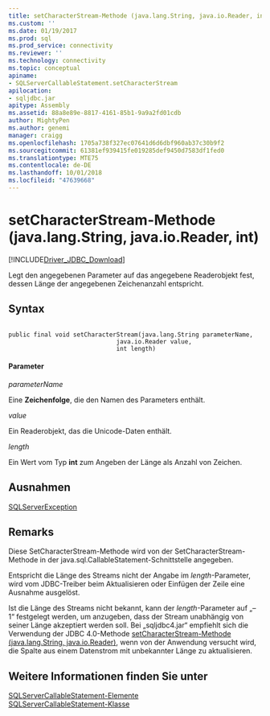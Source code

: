 ```yaml
---
title: setCharacterStream-Methode (java.lang.String, java.io.Reader, int) | Microsoft-Dokumentation
ms.custom: ''
ms.date: 01/19/2017
ms.prod: sql
ms.prod_service: connectivity
ms.reviewer: ''
ms.technology: connectivity
ms.topic: conceptual
apiname:
- SQLServerCallableStatement.setCharacterStream
apilocation:
- sqljdbc.jar
apitype: Assembly
ms.assetid: 88a8e89e-8817-4161-85b1-9a9a2fd01cdb
author: MightyPen
ms.author: genemi
manager: craigg
ms.openlocfilehash: 1705a738f327ec07641d6d6dbf960ab37c30b9f2
ms.sourcegitcommit: 61381ef939415fe019285def9450d7583df1fed0
ms.translationtype: MTE75
ms.contentlocale: de-DE
ms.lasthandoff: 10/01/2018
ms.locfileid: "47639668"
---
```

# <a name="setcharacterstream-method-javalangstring-javaioreader-int"></a>setCharacterStream-Methode (java.lang.String, java.io.Reader, int)
[!INCLUDE[Driver_JDBC_Download](../../../includes/driver_jdbc_download.md)]

  Legt den angegebenen Parameter auf das angegebene Readerobjekt fest, dessen Länge der angegebenen Zeichenanzahl entspricht.  
  
## <a name="syntax"></a>Syntax  
  
```  
  
public final void setCharacterStream(java.lang.String parameterName,  
                              java.io.Reader value,  
                              int length)  
```  
  
#### <a name="parameters"></a>Parameter  
 *parameterName*  
  
 Eine **Zeichenfolge**, die den Namen des Parameters enthält.  
  
 *value*  
  
 Ein Readerobjekt, das die Unicode-Daten enthält.  
  
 *length*  
  
 Ein Wert vom Typ **int** zum Angeben der Länge als Anzahl von Zeichen.  
  
## <a name="exceptions"></a>Ausnahmen  
 [SQLServerException](../../../connect/jdbc/reference/sqlserverexception-class.md)  
  
## <a name="remarks"></a>Remarks  
 Diese SetCharacterStream-Methode wird von der SetCharacterStream-Methode in der java.sql.CallableStatement-Schnittstelle angegeben.  
  
 Entspricht die Länge des Streams nicht der Angabe im *length*-Parameter, wird vom JDBC-Treiber beim Aktualisieren oder Einfügen der Zeile eine Ausnahme ausgelöst.  
  
 Ist die Länge des Streams nicht bekannt, kann der *length*-Parameter auf „–1“ festgelegt werden, um anzugeben, dass der Stream unabhängig von seiner Länge akzeptiert werden soll. Bei „sqljdbc4.jar“ empfiehlt sich die Verwendung der JDBC 4.0-Methode [setCharacterStream-Methode (java.lang.String, java.io.Reader)](../../../connect/jdbc/reference/setcharacterstream-method-java-lang-string-java-io-reader.md), wenn von der Anwendung versucht wird, die Spalte aus einem Datenstrom mit unbekannter Länge zu aktualisieren.  
  
## <a name="see-also"></a>Weitere Informationen finden Sie unter  
 [SQLServerCallableStatement-Elemente](../../../connect/jdbc/reference/sqlservercallablestatement-members.md)   
 [SQLServerCallableStatement-Klasse](../../../connect/jdbc/reference/sqlservercallablestatement-class.md)  
  
  
